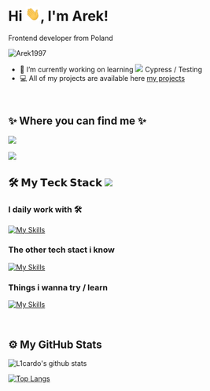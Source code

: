 # Hi <img src="https://raw.githubusercontent.com/parth-27/parth-27/master/Hi.gif" width="30px">, I'm Arek!
Frontend developer from Poland

<p align="left"> <img src="https://komarev.com/ghpvc/?username=Arek1997&label=Profile%20views&color=0e75b6&style=flat" alt="Arek1997" /> </p>


- 🔭 I’m currently working on learning <img height="20px" src="https://raw.githubusercontent.com/rahulbanerjee26/githubAboutMeGenerator/main/icons/cypress.svg"> Cypress / Testing
- 💻 All of my projects are available here [my projects](https://github.com/Arek1997?tab=repositories)
<br/>


## ✨ Where you can find me ✨
[![](https://img.shields.io/badge/LinkedIn-%230077B5.svg?&style=flat-square&logo=linkedin&logoColor=white)](https://www.linkedin.com/in/arkadiusz-szewczyk-b93b33240/)

[![](https://img.shields.io/badge/Facebook-%231877F2.svg?&style=flat-square&logo=facebook&logoColor=white)](https://www.facebook.com/arek.szewczyk97)
  
## 🛠️ 𝗠𝘆 𝗧𝗲𝗰𝗸 𝗦𝘁𝗮𝗰𝗸 <img src = "https://media2.giphy.com/media/QssGEmpkyEOhBCb7e1/giphy.gif?cid=ecf05e47a0n3gi1bfqntqmob8g9aid1oyj2wr3ds3mg700bl&rid=giphy.gif" width = 32px>

### I daily work with 🛠️
[![My Skills](https://skillicons.dev/icons?i=html,css,tailwind,js,ts,react,nextjs,jest,git,vite)](https://skillicons.dev)

### The other tech stact i know
[![My Skills](https://skillicons.dev/icons?i=sass,bootstrap,materialui,styledcomponents,redux,firebase,gulp)](https://skillicons.dev)

### Things i wanna try / learn
[![My Skills](https://skillicons.dev/icons?i=vue,astro,electron,nodejs,express)](https://skillicons.dev)

<br/>

## ⚙️ My GitHub Stats


![L1cardo's github stats](https://github-readme-stats.vercel.app/api?username=Arek1997&show_icons=true&bg_color=0,000000,130F40&text_color=D3D3D3&title_color=7A7ADB&icon_color=2234AE)

[![Top Langs](https://github-readme-stats.vercel.app/api/top-langs/?username=Arek1997&layout=compact&title_color=7A7ADB&text_color=D3D3D3&bg_color=0,000000,130F40)](https://github.com/Arek1997/github-readme-stats)





